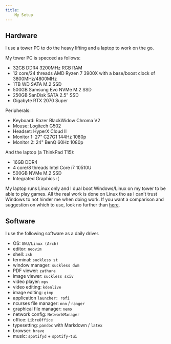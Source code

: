 ```yaml
---
title:
    My Setup
---
```


## Hardware

I use a tower PC to do the heavy lifting and a laptop to work on the go.

My tower PC is specced as follows:

- 32GB DDR4 3200MHz RGB RAM
- 12 core/24 threads AMD Ryzen 7 3900X with a base/boost clock of 3800MHz/4800MHz
- 1TB WD SATA M.2 SSD
- 500GB Samsung Evo NVMe M.2 SSD
- 250GB SanDisk SATA 2.5" SSD
- Gigabyte RTX 2070 Super

Peripherals:

- Keyboard: Razer BlackWidow Chroma V2
- Mouse: Logitech G502
- Headset: HyperX Cloud II
- Monitor 1: 27" C27G1 144Hz 1080p
- Monitor 2: 24" BenQ 60Hz 1080p

And the laptop (a ThinkPad T15):

- 16GB DDR4
- 4 core/8 threads Intel Core i7 10510U
- 500GB NVMe M.2 SSD
- Integrated Graphics :(

My laptop runs Linux only and I dual boot Windows/Linux on my tower
to be able to play games.  All the real work is done on Linux tho as
I can't trust Windows to not hinder me when doing work.  If you want
a comparison and suggestion on which to use, look no further than
[here](/html/TODO.html).

## Software

I use the following software as a daily driver.

- OS: `GNU/Linux (Arch)`
- editor: `neovim`
- shell: `zsh`
- terminal: `suckless st`
- window manager: `suckless dwm`
- PDF viewer: `zathura`
- image viewer: `suckless sxiv`
- video player: `mpv`
- video editing: `kdenlive`
- image editing: `gimp`
- application `launcher: rofi`
- ncurses file manager: `nnn` / `ranger`
- graphical file manager: `nemo`
- network config: `NetworkManager`
- office: `LibreOffice`
- typesetting: `pandoc` with Markdown / `latex`
- browser: `brave`
- music: `spotifyd` + `spotify-tui`
